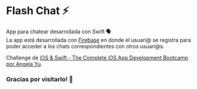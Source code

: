 # Flash Chat ⚡️

App para chatear desarrollada con Swift 🗣
<br/>
La app está desarrollada con [Firebase](https://firebase.google.com/) en donde el usuari@ se registra para poder acceder a los chats correspondientes con otros usuari@s.

Challenge de [iOS & Swift - The Complete iOS App Development Bootcamp por Angela Yu](https://www.udemy.com/course/ios-13-app-development-bootcamp/).


### Gracias por visitarlo! 🙌
